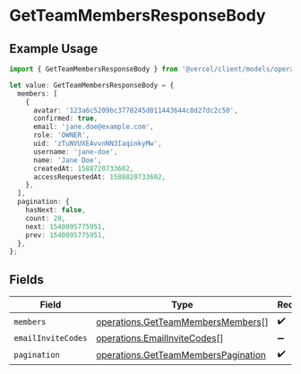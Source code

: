 # GetTeamMembersResponseBody

## Example Usage

```typescript
import { GetTeamMembersResponseBody } from '@vercel/client/models/operations';

let value: GetTeamMembersResponseBody = {
  members: [
    {
      avatar: '123a6c5209bc3778245d011443644c8d27dc2c50',
      confirmed: true,
      email: 'jane.doe@example.com',
      role: 'OWNER',
      uid: 'zTuNVUXEAvvnNN3IaqinkyMw',
      username: 'jane-doe',
      name: 'Jane Doe',
      createdAt: 1588720733602,
      accessRequestedAt: 1588820733602,
    },
  ],
  pagination: {
    hasNext: false,
    count: 20,
    next: 1540095775951,
    prev: 1540095775951,
  },
};
```

## Fields

| Field              | Type                                                                                       | Required           | Description |
| ------------------ | ------------------------------------------------------------------------------------------ | ------------------ | ----------- |
| `members`          | [operations.GetTeamMembersMembers](../../models/operations/getteammembersmembers.md)[]     | :heavy_check_mark: | N/A         |
| `emailInviteCodes` | [operations.EmailInviteCodes](../../models/operations/emailinvitecodes.md)[]               | :heavy_minus_sign: | N/A         |
| `pagination`       | [operations.GetTeamMembersPagination](../../models/operations/getteammemberspagination.md) | :heavy_check_mark: | N/A         |
